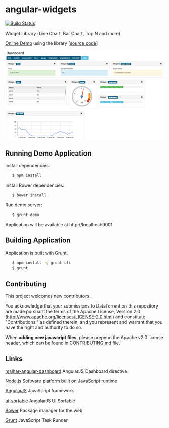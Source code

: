 angular-widgets
=================

[![Build Status](https://travis-ci.org/DataTorrent/malhar-angular-widgets.svg?branch=master)](https://travis-ci.org/DataTorrent/malhar-angular-widgets)

 Widget Library (Line Chart, Bar Chart, Top N and more).

 [Online Demo](http://datatorrent.github.io/malhar-dashboard-webapp/#/) using the library [[source code](https://github.com/DataTorrent/malhar-dashboard-webapp)]

![AngularJS Dashboard](docs/AngularJSDashboard.png "AngularJS Dashboard")

## Running Demo Application
 Install dependencies:

 ``` bash
    $ npm install
 ```

 Install Bower dependencies:

 ``` bash
    $ bower install
 ```

 Run demo server:

 ``` bash
    $ grunt demo
 ```

 Application will be available at http://localhost:9001

## Building Application

 Application is built with Grunt.

 ``` bash
    $ npm install -g grunt-cli
    $ grunt
 ```

## Contributing

This project welcomes new contributors.

You acknowledge that your submissions to DataTorrent on this repository are made pursuant the terms of the Apache License, Version 2.0 (http://www.apache.org/licenses/LICENSE-2.0.html) and constitute "Contributions," as defined therein, and you represent and warrant that you have the right and authority to do so.

When **adding new javascript files**, please prepend the Apache v2.0 license header, which can be found in [CONTRIBUTING.md file](https://github.com/DataTorrent/malhar-angular-widgets/blob/master/CONTRIBUTING.md).

## Links

[malhar-angular-dashboard](https://github.com/DataTorrent/malhar-angular-dashboard) AngularJS Dashboard directive.

[Node.js](http://nodejs.org/) Software platform built on JavaScript runtime

[AngularJS](http://angularjs.org/) JavaScript framework

[ui-sortable](https://github.com/angular-ui/ui-sortable) AngularJS UI Sortable

[Bower](http://bower.io/) Package manager for the web

[Grunt](http://gruntjs.com/) JavaScript Task Runner
